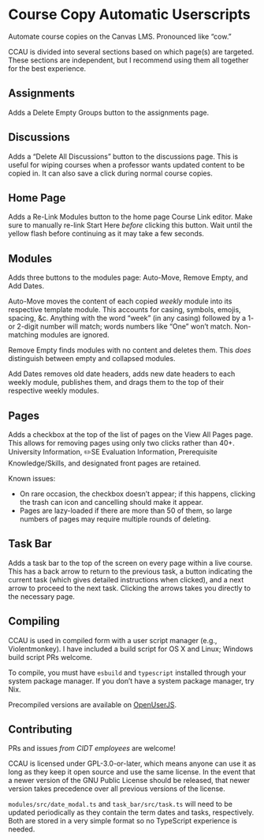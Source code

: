 # Course Copy Automatic Userscripts

Automate course copies on the Canvas LMS. Pronounced like “cow.”

CCAU is divided into several sections based on which page(s) are targeted. These sections are independent, but I recommend using them all together for the best experience.

## Assignments

Adds a Delete Empty Groups button to the assignments page.

## Discussions

Adds a “Delete All Discussions” button to the discussions page. This is useful for wiping courses when a professor wants updated content to be copied in. It can also save a click during normal course copies.

## Home Page

Adds a Re-Link Modules button to the home page Course Link editor. Make sure to manually re-link Start Here *before* clicking this button. Wait until the yellow flash before continuing as it may take a few seconds.

## Modules

Adds three buttons to the modules page: Auto-Move, Remove Empty, and Add Dates.

Auto-Move moves the content of each copied *weekly* module into its respective template module. This accounts for casing, symbols, emojis, spacing, &c. Anything with the word “week” (in any casing) followed by a 1- or 2-digit number will match; words numbers like “One” won’t match. Non-matching modules are ignored.

Remove Empty finds modules with no content and deletes them. This *does* distinguish between empty and collapsed modules.

Add Dates removes old date headers, adds new date headers to each weekly module, publishes them, and drags them to the top of their respective weekly modules.

## Pages

Adds a checkbox at the top of the list of pages on the View All Pages page. This allows for removing pages using only two clicks rather than 40+. University Information, ✏️SE Evaluation Information, Prerequisite Knowledge/Skills, and designated front pages are retained.

Known issues:

- On rare occasion, the checkbox doesn’t appear; if this happens, clicking the trash can icon and cancelling should make it appear.
- Pages are lazy-loaded if there are more than 50 of them, so large numbers of pages may require multiple rounds of deleting.

## Task Bar

Adds a task bar to the top of the screen on every page within a live course. This has a back arrow to return to the previous task, a button indicating the current task (which gives detailed instructions when clicked), and a next arrow to proceed to the next task. Clicking the arrows takes you directly to the necessary page.

## Compiling

CCAU is used in compiled form with a user script manager (e.g., Violentmonkey). I have included a build script for OS X and Linux; Windows build script PRs welcome.

To compile, you must have `esbuild` and `typescript` installed through your system package manager. If you don’t have a system package manager, try Nix.

Precompiled versions are available on [OpenUserJS](https://openuserjs.org/users/18C/scripts).

## Contributing

PRs and issues *from CIDT employees* are welcome!

CCAU is licensed under GPL-3.0-or-later, which means anyone can use it as long as they keep it open source and use the same license. In the event that a newer version of the GNU Public License should be released, that newer version takes precedence over all previous versions of the license.

`modules/src/date_modal.ts` and `task_bar/src/task.ts` will need to be updated periodically as they contain the term dates and tasks, respectively. Both are stored in a very simple format so no TypeScript experience is needed.

